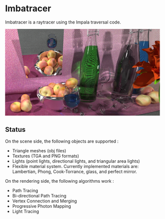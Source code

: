 # Imbatracer

Imbatracer is a raytracer using the Impala traversal code.

![alt text](test/references/ref_still_life.png)

## Status

On the scene side, the following objects are supported :

* Triangle meshes (obj files)
* Textures (TGA and PNG formats)
* Lights (point lights, directional lights, and triangular area lights)
* Flexible material system. Currently implemented materials are: Lambertian, Phong, Cook-Torrance, glass, and perfect mirror.

On the rendering side, the following algorithms work :

* Path Tracing
* Bi-directional Path Tracing
* Vertex Connection and Merging
* Progressive Photon Mapping
* Light Tracing
